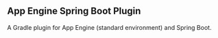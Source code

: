 App Engine Spring Boot Plugin
-----------------------------

A Gradle plugin for App Engine (standard environment) and Spring Boot.
